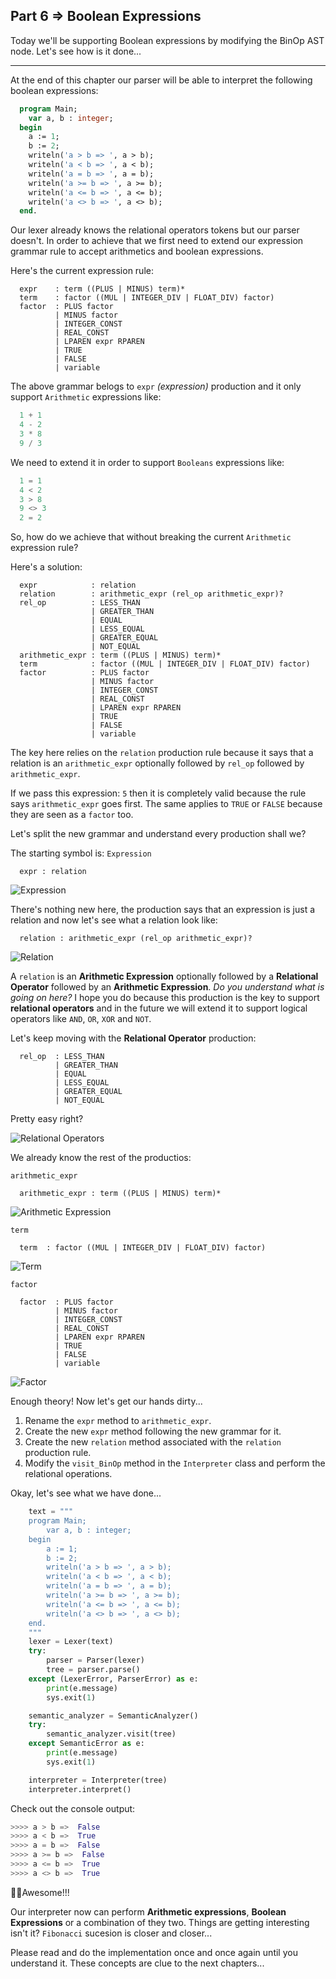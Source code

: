 ## Part 6 => Boolean Expressions

Today we'll be supporting Boolean expressions by modifying the BinOp AST node. Let's see how is it done...

***
At the end of this chapter our parser will be able to interpret the following boolean expressions:

```pascal
  program Main;
    var a, b : integer;
  begin
    a := 1;
    b := 2;
    writeln('a > b => ', a > b);
    writeln('a < b => ', a < b);
    writeln('a = b => ', a = b);
    writeln('a >= b => ', a >= b);
    writeln('a <= b => ', a <= b);
    writeln('a <> b => ', a <> b);
  end.
```

Our lexer already knows the relational operators tokens but our parser doesn't. In order to achieve that
we first need to extend our expression grammar rule to accept arithmetics and boolean expressions.

Here's the current expression rule:

```
  expr    : term ((PLUS | MINUS) term)*
  term    : factor ((MUL | INTEGER_DIV | FLOAT_DIV) factor)
  factor  : PLUS factor
          | MINUS factor
          | INTEGER_CONST
          | REAL_CONST
          | LPAREN expr RPAREN
          | TRUE
          | FALSE
          | variable
```

The above grammar belogs to `expr` *(expression)* production and it only support `Arithmetic` expressions
like:

```python
  1 + 1
  4 - 2
  3 * 8
  9 / 3
```

We need to extend it in order to support `Booleans` expressions like:

```python
  1 = 1
  4 < 2
  3 > 8
  9 <> 3
  2 = 2
```

So, how do we achieve that without breaking the current `Arithmetic` expression rule?

Here's a solution:

```
  expr            : relation
  relation        : arithmetic_expr (rel_op arithmetic_expr)?
  rel_op          : LESS_THAN
                  | GREATER_THAN
                  | EQUAL
                  | LESS_EQUAL
                  | GREATER_EQUAL
                  | NOT_EQUAL
  arithmetic_expr : term ((PLUS | MINUS) term)*
  term            : factor ((MUL | INTEGER_DIV | FLOAT_DIV) factor)
  factor          : PLUS factor
                  | MINUS factor
                  | INTEGER_CONST
                  | REAL_CONST
                  | LPAREN expr RPAREN
                  | TRUE
                  | FALSE
                  | variable
```

The key here relies on the `relation` production rule because it says that a relation is an `arithmetic_expr`
optionally followed by `rel_op` followed by `arithmetic_expr`.

If we pass this expression: `5` then it is completely valid because the rule says `arithmetic_expr` goes first. The same applies to `TRUE` or `FALSE` because they are seen as a `factor` too.

Let's split the new grammar and understand every production shall we?

The starting symbol is: `Expression`
```
  expr : relation
```
![Expression](https://github.com/Irwin1985/lets_build_a_simple_interpreter/blob/main/custom/part6/expr.png)

There's nothing new here, the production says that an expression is just a relation and now let's see what a relation look like:

```
  relation : arithmetic_expr (rel_op arithmetic_expr)?
```
![Relation](https://github.com/Irwin1985/lets_build_a_simple_interpreter/blob/main/custom/part6/relation.png)

A `relation` is an **Arithmetic Expression** optionally followed by a **Relational Operator** followed by an **Arithmetic Expression**. *Do you understand what is going on here?* I hope you do because this production is the key to support **relational operators** and in the future we will extend it to support logical operators like `AND`, `OR`, `XOR` and `NOT`.

Let's keep moving with the **Relational Operator** production:
```
  rel_op  : LESS_THAN
          | GREATER_THAN
          | EQUAL
          | LESS_EQUAL
          | GREATER_EQUAL
          | NOT_EQUAL
```
Pretty easy right?

![Relational Operators](https://github.com/Irwin1985/lets_build_a_simple_interpreter/blob/main/custom/part6/rel_op.png)

We already know the rest of the productios:

`arithmetic_expr`
```
  arithmetic_expr : term ((PLUS | MINUS) term)*
```
![Arithmetic Expression](https://github.com/Irwin1985/lets_build_a_simple_interpreter/blob/main/custom/part6/arithmetic_expr.png)

`term`
```
  term  : factor ((MUL | INTEGER_DIV | FLOAT_DIV) factor)
```
![Term](https://github.com/Irwin1985/lets_build_a_simple_interpreter/blob/main/custom/part6/term.png)

`factor`
```
  factor  : PLUS factor
          | MINUS factor
          | INTEGER_CONST
          | REAL_CONST
          | LPAREN expr RPAREN
          | TRUE
          | FALSE
          | variable
```
![Factor](https://github.com/Irwin1985/lets_build_a_simple_interpreter/blob/main/custom/part6/term.png)

Enough theory! Now let's get our hands dirty...

1. Rename the `expr` method to `arithmetic_expr`.
2. Create the new `expr` method following the new grammar for it.
3. Create the new `relation` method associated with the `relation` production rule.
4. Modify the `visit_BinOp` method in the `Interpreter` class and perform the relational operations.

Okay, let's see what we have done...

```python
    text = """
    program Main;
        var a, b : integer;
    begin
        a := 1;
        b := 2;
        writeln('a > b => ', a > b);
        writeln('a < b => ', a < b);
        writeln('a = b => ', a = b);
        writeln('a >= b => ', a >= b);
        writeln('a <= b => ', a <= b);
        writeln('a <> b => ', a <> b);
    end.
    """
    lexer = Lexer(text)
    try:
        parser = Parser(lexer)
        tree = parser.parse()
    except (LexerError, ParserError) as e:
        print(e.message)
        sys.exit(1)

    semantic_analyzer = SemanticAnalyzer()
    try:
        semantic_analyzer.visit(tree)
    except SemanticError as e:
        print(e.message)
        sys.exit(1)

    interpreter = Interpreter(tree)
    interpreter.interpret()
```
Check out the console output:

```python
>>>> a > b =>  False 
>>>> a < b =>  True
>>>> a = b =>  False
>>>> a >= b =>  False
>>>> a <= b =>  True
>>>> a <> b =>  True
```

🥳🥳Awesome!!!

Our interpreter now can perform **Arithmetic expressions**, **Boolean Expressions** or a combination of they two. Things are getting interesting isn't it? `Fibonacci` sucesion is closer and closer...

Please read and do the implementation once and once again until you understand it. These concepts are clue to the next chapters...